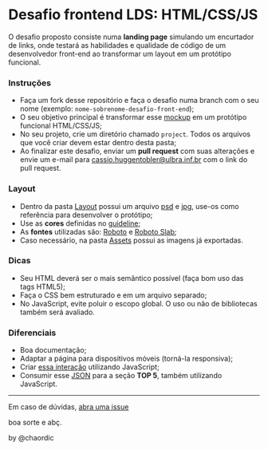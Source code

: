 # Desafio frontend LDS: HTML/CSS/JS

O desafio proposto consiste numa **landing page** simulando um encurtador de links, onde testará as habilidades e qualidade de código de um desenvolvedor front-end ao transformar um layout em um protótipo funcional. 

### Instruções

- Faça um fork desse repositório e faça o desafio numa branch com o seu nome (exemplo: `nome-sobrenome-desafio-front-end`);
- O seu objetivo principal é transformar esse [mockup](./Layout/Preview.jpg) em um protótipo funcional HTML/CSS/JS;
- No seu projeto, crie um diretório chamado `project`. Todos os arquivos que você criar devem estar dentro desta pasta;
- Ao finalizar este desafio, enviar um **pull request** com suas alterações e envie um e-mail para cassio.huggentobler@ulbra.inf.br com o link do pull request.


### Layout

- Dentro da pasta [Layout](./Layout) possui um arquivo [psd](./Layout/Layout.psd) e [jpg](./Layout/Preview.jpg), use-os como referência para desenvolver o protótipo;
- Use as **cores** definidas no [guideline](./Layout/Guideline-color.jpg);
- As **fontes** utilizadas são: [Roboto](https://www.google.com/fonts/specimen/Roboto) e [Roboto Slab](https://www.google.com/fonts/specimen/Roboto+Slab);
- Caso necessário, na pasta [Assets](./Assets) possui as imagens já exportadas.

### Dicas

- Seu HTML deverá ser o mais semântico possível (faça bom uso das tags HTML5);
- Faça o CSS bem estruturado e em um arquivo separado;
- No JavaScript, evite poluir o escopo global. O uso ou não de bibliotecas também será avaliado.


### Diferenciais

- Boa documentação;
- Adaptar a página para dispositivos móveis (torná-la responsiva);
- Criar [essa interação](./Layout/Shortener-interaction.gif) utilizando JavaScript;
- Consumir esse [JSON](./Assets/urls.json) para a seção **TOP 5**, também utilizando JavaScript.

---

Em caso de dúvidas, [abra uma issue](https://github.com/lds-ulbra-torres/desafio-front-end/issues)

boa sorte e abç.

by @chaordic

